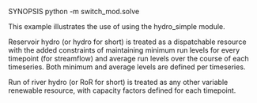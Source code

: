 SYNOPSIS
    python -m switch_mod.solve

This example illustrates the use of using the hydro_simple module. 

Reservoir hydro (or hydro for short) is treated as a dispatchable
resource with the added constraints of maintaining minimum run levels
for every timepoint (for streamflow) and average run levels over the
course of each timeseries. Both minimum and average levels are defined
per timeseries.

Run of river hydro (or RoR for short) is treated as any other variable
renewable resource, with capacity factors defined for each timepoint.

